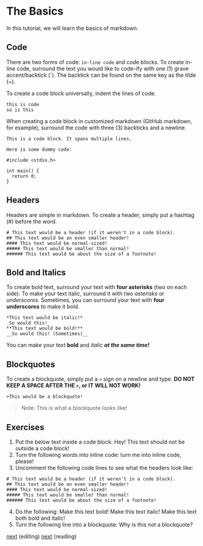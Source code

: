 # The Basics

In this tutorial, we will learn the basics of markdown.

## Code

There are two forms of code: `in-line code` and code blocks. To create in-line code, surround the text you would like to code-ify with one (1) grave accent/backtick (\`). The backtick can be found on the same key as the tilde (~). 

To create a code block universally, indent the lines of code.

    this is code
    so is this

When creating a code block in customized markdown (GitHub markdown, for example), surround the code with three (3) backticks and a newline. 

```
This is a code block. It spans multiple lines.

Here is some dummy code:

#include <stdio.h>

int main() {
  return 0;
}
```

## Headers

Headers are simple in markdown. To create a header, simply put a hashtag (#) before the word.

```
# This text would be a header (if it weren't in a code block).
## This text would be an even smaller header!
#### This text would be normal-sized!
##### This text would be smaller than normal!
###### This text would be about the size of a footnote! 
```

## Bold and Italics

To create bold text, surround your text with **four asterisks** (two on each side). To make your text italic, surround it with two *asterisks* or _underscores_. Sometimes, you can surround your text with __four underscores__ to make it bold.

```
*This text would be italic!*
_So would this!_
**This text would be bold!**
__So would this! (Sometimes)__
```

You can make your text **bold** and *italic* ***at the same time!***

## Blockquotes

To create a blockquote, simply put a `>` sign on a newline and type. **DO NOT KEEP A SPACE AFTER THE `>`, or IT WILL NOT WORK!**

```
>This would be a blockquote!
```

>Note: This is what a blockquote looks like!

## Exercises

1. Put the below text inside a code block:
Hey! This text should not be outside a code block!
2. Turn the following words into inline code: turn me into inline code, please!
3. Uncomment the following code lines to see what the headers look like:
```
# This text would be a header (if it weren't in a code block).
## This text would be an even smaller header!
#### This text would be normal-sized!
##### This text would be smaller than normal!
###### This text would be about the size of a footnote! 
```
4. Do the following:
Make this text bold!
Make this text italic!
Make this text both bold and italic!
5. Turn the following line into a blockquote:
Why is this not a blockquote?

[next](/lists_and_links.md) (editing)
[next](nssk-organization.github.io/learn-markdown/lists_and_links.md) (reading)
